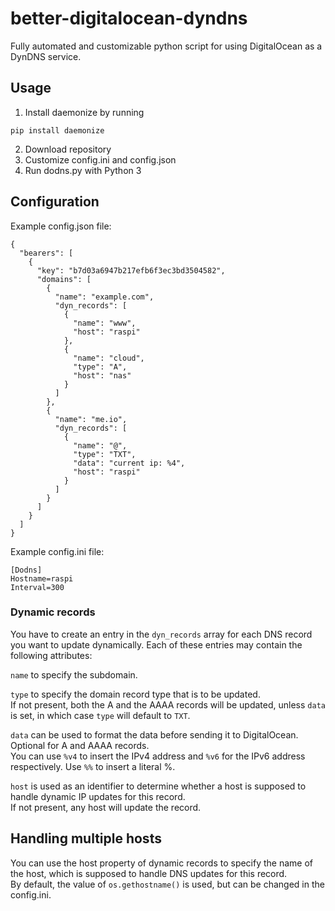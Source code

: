 # better-digitalocean-dyndns
Fully automated and customizable python script for using DigitalOcean as a DynDNS service.

## Usage
1. Install daemonize by running
```
pip install daemonize
```
2. Download repository
3. Customize config.ini and config.json
4. Run dodns.py with Python 3

## Configuration
Example config.json file:
```
{
  "bearers": [
    {
      "key": "b7d03a6947b217efb6f3ec3bd3504582",
      "domains": [
        {
          "name": "example.com",
          "dyn_records": [
            {
              "name": "www",
              "host": "raspi"
            },
            {
              "name": "cloud",
              "type": "A",
              "host": "nas"
            }
          ]
        },
        {
          "name": "me.io",
          "dyn_records": [
            {
              "name": "@",
              "type": "TXT",
              "data": "current ip: %4",
              "host": "raspi"
            }
          ]
        }
      ]
    }
  ]
}
```

Example config.ini file:
```
[Dodns]
Hostname=raspi
Interval=300
```

### Dynamic records
You have to create an entry in the `dyn_records` array for each DNS record you want to update dynamically. Each of these entries may contain the following attributes:

`name` to specify the subdomain.

`type` to specify the domain record type that is to be updated.  
If not present, both the A and the AAAA records will be updated, unless `data` is set, in which case `type` will default to `TXT`.

`data` can be used to format the data before sending it to DigitalOcean.  
Optional for A and AAAA records.  
You can use `%v4` to insert the IPv4 address and `%v6` for the IPv6 address respectively. Use `%%` to insert a literal %.

`host` is used as an identifier to determine whether a host is supposed to handle dynamic IP updates for this record.  
If not present, any host will update the record.

## Handling multiple hosts
You can use the host property of dynamic records to specify the name of the host, which is supposed to handle DNS updates for this record.  
By default, the value of `os.gethostname()` is used, but can be changed in the config.ini.

